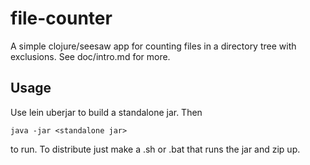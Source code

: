 # file-counter

A simple clojure/seesaw app for counting files in 
a directory tree with exclusions. See doc/intro.md for more.

## Usage

Use lein uberjar to build a standalone jar. Then

    java -jar <standalone jar>

to run. To distribute just make a .sh or .bat that
runs the jar and zip up.


